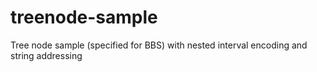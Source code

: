 # treenode-sample
Tree node sample (specified for BBS) with nested interval encoding and string addressing
